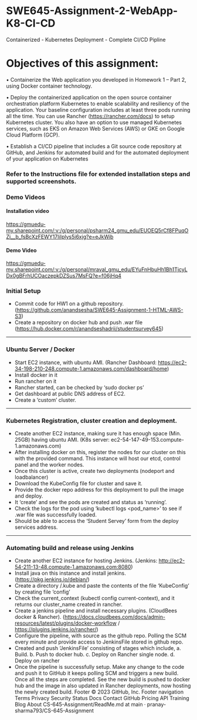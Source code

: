# SWE645-Assignment-2-WebApp-K8-CI-CD
Containerized - Kubernetes Deployment - Complete CI/CD Pipline

# Objectives of this assignment:

• Containerize the Web application you developed in Homework 1 – Part 2, using
Docker container technology.

• Deploy the containerized application on the open source container orchestration
platform Kubernetes to enable scalability and resiliency of the application. Your
baseline configuration includes at least three pods running all the time. You can
use Rancher (https://rancher.com/docs) to setup Kubernetes cluster. You also have
an option to use managed Kubernetes services, such as EKS on Amazon Web
Services (AWS) or GKE on Google Cloud Platform (GCP).

• Establish a CI/CD pipeline that includes a Git source code repository at GitHub, and
Jenkins for automated build and for the automated deployment of your application
on Kubernetes


 

### Refer to the Instructions file for extended installation steps and supported screenshots.

### Demo Videos
#### Installation video
https://gmuedu-my.sharepoint.com/:v:/g/personal/psharm24_gmu_edu/EUOEQ5rCf8FPuqOZi__b_fsBcXzFEWY17IiIplys5i6xjg?e=eJkWib

#### Demo Video
https://gmuedu-my.sharepoint.com/:v:/g/personal/mraval_gmu_edu/EYuFnHbuHh1Bh1TjcyLDx0gBFrhUCOaczepkDZSus7MsFQ?e=f06jHq4

### Initial Setup

- Commit code for HW1 on a github repository. (https://github.com/anandsesha/SWE645-Assignment-1-HTML-AWS-S3)
- Create a repository on docker hub and push .war file (https://hub.docker.com/r/anandseshadrii/studentsurvey645)

---

### Ubuntu Server / Docker

- Start EC2 instance, with ubuntu AMI. (Rancher Dashboard: https://ec2-34-198-210-248.compute-1.amazonaws.com/dashboard/home)
- Install docker in it
- Run rancher on it
- Rancher started, can be checked by ‘sudo docker ps’
- Get dashboard at public DNS address of EC2.
- Create a ‘custom’ cluster.

---

### Kubernetes Registration, cluster creation and deployment.

- Create another EC2 instance, making sure it has enough space (Min. 25GB) having ubuntu AMI. (K8s server: ec2-54-147-49-153.compute-1.amazonaws.com)
- After installing docker on this, register the nodes for our cluster on this with the provided command. This instance will host our etcd, control panel and the worker nodes.
- Once this cluster is active, create two deployments (nodeport and loadbalancer)
- Download the KubeConfig file for cluster and save it.
- Provide the docker repo address for this deployment to pull the image and deploy.
- It ‘create’ and see the pods are created and status as ‘running’.
- Check the logs for the pod using ‘kubectl logs <pod_name>’ to see if .war file was successfully loaded.
- Should be able to access the ‘Student Servey’ form from the deploy services address.

---

### Automating build and release using Jenkins

- Create another EC2 instance for hosting Jenkins. (Jenkins: http://ec2-54-211-13-48.compute-1.amazonaws.com:8080)
- Install java on this instance and install jenkins. (https://pkg.jenkins.io/debian/)
- Create a directory /.kube and paste the contents of the file ‘KubeConfig‘ by creating file ‘config’
- Check the current_context (kubectl config current-context), and it returns  our cluster_name created in rancher.
- Create a jenkins pipeline and install necessary plugins. (CloudBees docker & Rancher). (https://docs.cloudbees.com/docs/admin-resources/latest/plugins/docker-workflow / https://plugins.jenkins.io/rancher/)
- Configure the pipeline, with source as the github repo. Polling the SCM every minute and provide access to JenkinsFile stored in github repo.
- Created and push ‘JenkinsFile’ consisting of stages which include, a. Build. b. Push to docker hub. c. Deploy on Rancher single node. d. Deploy on rancher
- Once the pipeline is successfully setup. Make any change to the code and push it to GitHub it keeps polling SCM and triggers a new build. Once all the steps are completed. See the new build is pushed to docker hub and the image in also updated in Rancher deployments, now hosting the newly created build.
Footer
© 2023 GitHub, Inc.
Footer navigation
Terms
Privacy
Security
Status
Docs
Contact GitHub
Pricing
API
Training
Blog
About
CS-645-Assignment/ReadMe.md at main · pranay-sharma793/CS-645-Assignment 

